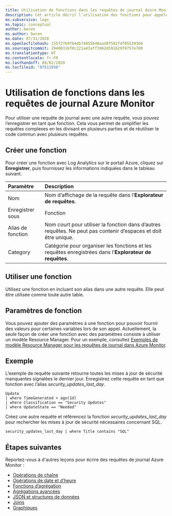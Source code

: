 ```yaml
---
title: Utilisation de fonctions dans les requêtes de journal Azure Monitor | Microsoft Docs
description: Cet article décrit l’utilisation des fonctions pour appeler une requête à partir d’une autre requête de journal dans Azure Monitor.
ms.subservice: logs
ms.topic: conceptual
author: bwren
ms.author: bwren
ms.date: 07/31/2020
ms.openlocfilehash: 155f27b9f04db74955640aad8f582fdf05539368
ms.sourcegitcommit: 29400316f0c221a43aff3962d591629f0757e780
ms.translationtype: HT
ms.contentlocale: fr-FR
ms.lasthandoff: 08/02/2020
ms.locfileid: "87511936"
---
```

# <a name="using-functions-in-azure-monitor-log-queries"></a>Utilisation de fonctions dans les requêtes de journal Azure Monitor

Pour utiliser une requête de journal avec une autre requête, vous pouvez l’enregistrer en tant que fonction. Cela vous permet de simplifier les requêtes complexes en les divisant en plusieurs parties et de réutiliser le code commun avec plusieurs requêtes.

## <a name="create-a-function"></a>Créer une fonction

Pour créer une fonction avec Log Analytics sur le portail Azure, cliquez sur **Enregistrer**, puis fournissez les informations indiquées dans le tableau suivant.

| Paramètre | Description |
|:---|:---|
| Nom           | Nom d’affichage de la requête dans l’**Explorateur de requêtes**. |
| Enregistrer sous        | Fonction |
| Alias de fonction | Nom court pour utiliser la fonction dans d’autres requêtes. Ne peut pas contenir d’espaces et doit être unique. |
| Category       | Catégorie pour organiser les fonctions et les requêtes enregistrées dans l’**Explorateur de requêtes**. |




## <a name="use-a-function"></a>Utiliser une fonction
Utilisez une fonction en incluant son alias dans une autre requête. Elle peut être utilisée comme toute autre table.

## <a name="function-parameters"></a>Paramètres de fonction 
Vous pouvez ajouter des paramètres à une fonction pour pouvoir fournir des valeurs pour certaines variables lors de son appel. Actuellement, la seule façon de créer une fonction avec des paramètres consiste à utiliser un modèle Resource Manager. Pour un exemple, consultez [Exemples de modèle Resource Manager pour les requêtes de journal dans Azure Monitor](../samples/resource-manager-log-queries.md#parameterized-function).

## <a name="example"></a>Exemple
L’exemple de requête suivante retourne toutes les mises à jour de sécurité manquantes signalées le dernier jour. Enregistrez cette requête en tant que fonction avec l’alias _security_updates_last_day_. 

```Kusto
Update
| where TimeGenerated > ago(1d) 
| where Classification == "Security Updates" 
| where UpdateState == "Needed"
```

Créez une autre requête et référencez la fonction _security_updates_last_day_ pour rechercher les mises à jour de sécurité nécessaires concernant SQL.

```Kusto
security_updates_last_day | where Title contains "SQL"
```

## <a name="next-steps"></a>Étapes suivantes
Reportez-vous à d'autres leçons pour écrire des requêtes de journal Azure Monitor :

- [Opérations de chaîne](string-operations.md)
- [Opérations de date et d’heure](datetime-operations.md)
- [Fonctions d’agrégation](aggregations.md)
- [Agrégations avancées](advanced-aggregations.md)
- [JSON et structures de données](json-data-structures.md)
- [Joins](joins.md)
- [Graphiques](charts.md)
